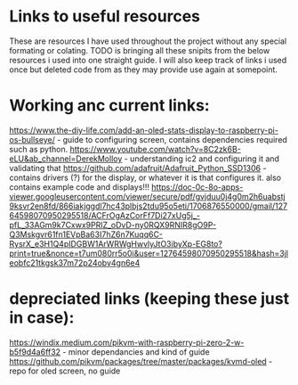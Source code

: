 # Links to useful resources
These are resources I have used throughout the project without any special formating or colating. TODO is bringing all these snipits from the below resources i used into one straight guide. I will also keep track of links i used once but deleted code from as they may provide use again at somepoint.


# Working anc current links:
https://www.the-diy-life.com/add-an-oled-stats-display-to-raspberry-pi-os-bullseye/ - guide to configuring screen, contains dependencies required such as python. 
https://www.youtube.com/watch?v=8C2zk6B-eLU&ab_channel=DerekMolloy - understanding ic2 and configuring it and validating that
https://github.com/adafruit/Adafruit_Python_SSD1306 - contains drivers (?) for the display, or whatever it is that configures it. also contains example code and displays!!!
https://doc-0c-8o-apps-viewer.googleusercontent.com/viewer/secure/pdf/gvjduu0j4g0m2h6uabstj9ksvr2en8fd/866iakjggdl7hc43plbjs2tdu95o5eti/1706876550000/gmail/12764598070950295518/ACFrOgAzCorFf7Di27xUg5j_-pfL_33AGm9k7Cxwx9PRlZ_oDvD-ny0RQX9RNIR8gO9P-Q3Mskgvr61fn1EVpBa63I7hZ6n7Kuqq6C-RysrX_e3H1Q4pIDGBW1ArWRWgHwvlyJtO3ibyXp-EG8to?print=true&nonce=t7um080rr5o0i&user=12764598070950295518&hash=3jleobfc21tkgsk37m72p24obv4gn6e4



# depreciated links (keeping these just in case):
https://windix.medium.com/pikvm-with-raspberry-pi-zero-2-w-b5f9d4a6ff32 - minor dependancies and kind of guide
https://github.com/pikvm/packages/tree/master/packages/kvmd-oled - repo for oled screen, no guide
